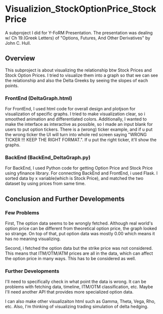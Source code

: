 # Visualizion_StockOptionPrice_StockPrice
A subproject I did for Y-FoRM Presentation. The presentation was dealing w/ Ch 19.(Greek Letters) of "Options, Futures, And Other Derivatives" by John C. Hull. 

## Overview
This subproject is about visualizing the relationship btw Stock Prices and Stock Option Prices. I tried to visualize them into a graph so that we can see the relationship and also the Delta Greeks by seeing the slopes of each points. 

### FrontEnd (DeltaGraph.html)
For FrontEnd, I used html code for overall design and plotjson for visualization of specific graphs. I tried to make visualization clear, so i smoothed animation and differentiated colors. Additionally, I wanted to make the interface as interactive as possible, so I made an input blank for users to put option tickers. There is a (wrong) ticker example, and if u put the wrong ticker the UI will turn into whole red screen saying "WRONG TICKER !!! KEEP THE RIGHT FORMAT.". If u put the right ticker, it'll show the graphs.

### BackEnd (BackEnd_DeltaGraph.py)
For BackEnd, I used Python code for getting Option Price and Stock Price using yfinance library. For connecting BackEnd and FrontEnd, i used Flask. I sorted data by x variable(which is Stock Price), and matched the two dataset by using prices from same time.

## Conclusion and Further Developments
### Few Problems
First, The option data seems to be wrongly fetched. Although real world's option price can be different from theoretical option price, the graph looked so strange. On top of that, put option data was mostly 0.00 which means it has no meaning visualizing. 

Second, i fetched the option data but the strike price was not considered. This means that ITM/OTM/ATM prices are all in the data, which can affect the option price in many ways. This has to be considered as well.

### Further Developments
I'll need to specifically check in what point the data is wrong. It can be problems with fetching data, timeline, ITM/OTM classification, etc. Maybe I'll need another API that provides more specialized option data.

I can also make other visualizaiton html such as Gamma, Theta, Vega, Rho, etc. Also, I'm thinking of visualizing trading simulation of delta hedging.
